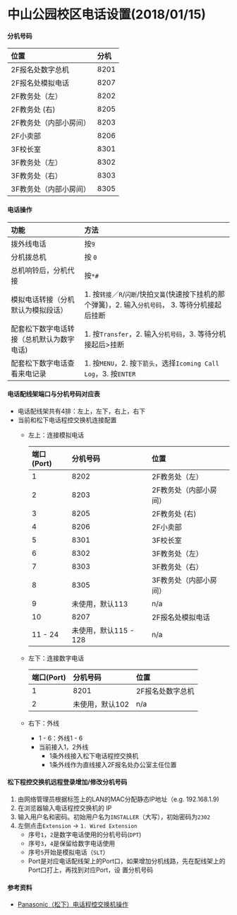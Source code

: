 # 中山公园校区电话设置(2018/01/15)

#### 分机号码

| 位置 | 分机 |
| :-- | :-- |
| 2F报名处数字总机 | 8201 | 
| 2F报名处模拟电话 | 8207 |
| 2F教务处（左）| 8202 |
| 2F教务处 (右) | 8205 |
| 2F教务处（内部小房间）| 8203 |
| 2F小卖部 | 8206 |
| 3F校长室 | 8301 |
| 3F教务处（左）| 8302 |
| 3F教务处（右）| 8303 |
| 3F教务处（内部小房间）| 8305 |

#### 电话操作

|  功能 | 方法 |
|  :--- | :--- |
| 拨外线电话 | 按`9` |
| 分机拨总机 | 按 `0` |
| 总机响铃后，分机代接 | 按`*#` |
| 模拟电话转接（分机默认为模拟段话）| 1. 按`转接`／`R`/`闪断`/快拍`叉簧`(快速按下挂机的那个弹簧)，2. 输入`分机号码`， 3. 等待分机接起后挂断 |
| 配套松下数字电话转接（总机默认为数字电话) | 1. 按`Transfer`，2. 输入`分机号码`，3. 等待分机接起后>挂断 |
| 配套松下数字电话查看来电记录 | 1. 按`MENU`，2. 按`下箭头`，选择`Icoming Call Log`，3. 按`ENTER` |

#### 电话配线架端口与分机号码对应表
* 电话配线架共有4排：左上，左下，右上，右下
* 当前和松下电话程控交换机连接配置
   * 左上：连接模拟电话
      
      | 端口(Port) | 分机号码 | 位置 |
      | :--- | :--- | :--- |
      | 1 | 8202 | 2F教务处（左）|
      | 2 | 8203 | 2F教务处（内部小房间）|
      | 3 | 8205 | 2F教务处 (右) |
      | 4 | 8206 | 2F小卖部 |
      | 5 | 8301 | 3F校长室 |
      | 6 | 8302 | 3F教务处（左） |
      | 7 | 8303 | 3F教务处（右） |
      | 8 | 8305 | 3F教务处（内部小房间） |
      | 9 | 未使用，默认113  | n/a |
      | 10 | 8207 | 2F报名处模拟电话 |
      | 11 - 24 | 未使用，默认115 - 128 | n/a |
      
   * 左下：连接数字电话
  
     | 端口(Port) | 分机号码 | 位置 |
     | :--- | :--- | :--- |
     | 1 | 8201 | 2F报名处数字总机 |
     | 2 | 未使用，默认102 | n/a |
   
   * 右下：外线
      * 1 - 6：外线1 - 6
      * 当前接入1，2外线
        * 1条外线接入松下电话程控交换机
        * 1条外线作为直线接入2F报名处办公室主任位置

#### 松下程控交换机远程登录增加/修改分机号码
1. 由网络管理员根据标签上的LAN的MAC分配静态IP地址（e.g. 192.168.1.9)
2. 在浏览器输入电话程控交换机的 IP
3. 输入用户名和密码。初始用户名为`INSTALLER`（大写），初始密码为`2302`
4. 左侧点击`Extension` -> `1. Wired Extension`
    * 序号`1`，`2`是数字电话使用的分机号码(`DPT`)
    * 序号`3`，`4`是保留给数字电话使用
    * 序号`5`开始是模拟电话（`SLT`）
    * Port是对应电话配线架上的Port口，如果增加分机线路，先在配线架上的Port口打上，再找到对应Port，设
置分机号码

#### 参考资料
* [Panasonic（松下）电话程控交换机操作](https://github.com/northbright/Notes/blob/master/hardware/panasonic-kx-ns300-basis.md)
